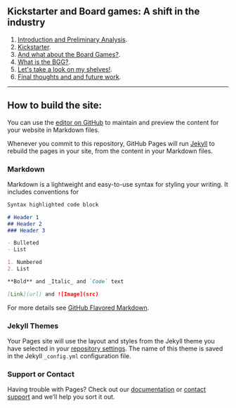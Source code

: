 ## Kickstarter and Board games: A shift in the industry

1. [Introduction and Preliminary Analysis](https://diegocamlooker.github.io/Kickstarter/intro).
1. [Kickstarter](https://diegocamlooker.github.io/Kickstarter/ks).
1. [And what about the Board Games?](https://diegocamlooker.github.io/Kickstarter/ks_boardgames).
1. [What is the BGG?](https://diegocamlooker.github.io/Kickstarter/bgg).
1. [Let's take a look on my shelves!](https://diegocamlooker.github.io/Kickstarter/collection).
1. [Final thoughts and and future work](https://diegocamlooker.github.io/Kickstarter/final).

----------------------------------------------------------------------------------------------------------------------------
## How to build the site:

You can use the [editor on GitHub](https://github.com/diegocamlooker/gitpages/edit/master/index.md) to maintain and preview the content for your website in Markdown files.

Whenever you commit to this repository, GitHub Pages will run [Jekyll](https://jekyllrb.com/) to rebuild the pages in your site, from the content in your Markdown files.


### Markdown

Markdown is a lightweight and easy-to-use syntax for styling your writing. It includes conventions for

```markdown
Syntax highlighted code block

# Header 1
## Header 2
### Header 3

- Bulleted
- List

1. Numbered
2. List

**Bold** and _Italic_ and `Code` text

[Link](url) and ![Image](src)
```

For more details see [GitHub Flavored Markdown](https://guides.github.com/features/mastering-markdown/).

### Jekyll Themes

Your Pages site will use the layout and styles from the Jekyll theme you have selected in your [repository settings](https://github.com/diegocamlooker/gitpages/settings). The name of this theme is saved in the Jekyll `_config.yml` configuration file.

### Support or Contact

Having trouble with Pages? Check out our [documentation](https://help.github.com/categories/github-pages-basics/) or [contact support](https://github.com/contact) and we’ll help you sort it out.
